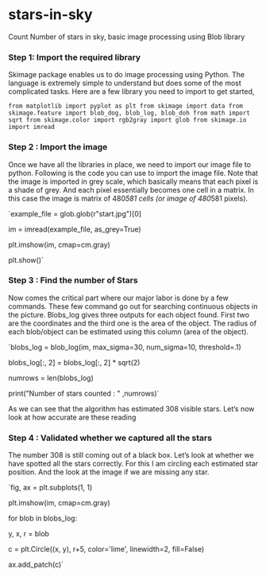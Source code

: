 # stars-in-sky
Count Number of stars in sky, basic image processing using Blob library

### Step 1: Import the required library

Skimage package enables us to do image processing using Python. The language is extremely simple to understand but does some of the most complicated tasks. Here are a few library you need to import to get started,

`from matplotlib import pyplot as plt
 from skimage import data
 from skimage.feature import blob_dog, blob_log, blob_doh
 from math import sqrt
 from skimage.color import rgb2gray
 import glob
 from skimage.io import imread`
 
 
 ### Step 2 : Import the image

Once we have all the libraries in place, we need to import our image file to python. Following is the code you can use to import the image file. Note that the image is imported in grey scale, which basically means that each pixel is a shade of grey. And each pixel essentially becomes one cell in a matrix. In this case the image is matrix of 480*581 cells (or image of 480*581 pixels).

`example_file = glob.glob(r"start.jpg")[0]


im = imread(example_file, as_grey=True)


plt.imshow(im, cmap=cm.gray)


plt.show()`

### Step 3 : Find the number of Stars

Now comes the critical part where our major labor is done by a few commands. These few command go out for searching continuous objects in the picture. Blobs_log gives three outputs for each object found. First two are the coordinates and the third one is the area of the object. The radius of each blob/object can be estimated using this column (area of the object).

`blobs_log = blob_log(im, max_sigma=30, num_sigma=10, threshold=.1)


blobs_log[:, 2] = blobs_log[:, 2] * sqrt(2)

numrows = len(blobs_log)

print("Number of stars counted : " ,numrows)`


As we can see that the algorithm has estimated 308 visible stars. Let’s now look at how accurate are these reading


### Step 4 : Validated whether we captured all the stars

The number 308 is still coming out of a black box. Let’s look at whether we have spotted all the stars correctly. For this I am circling each estimated star position. And the look at the image if we are missing any star.

`fig, ax = plt.subplots(1, 1)

plt.imshow(im, cmap=cm.gray)

for blob in blobs_log:

y, x, r = blob

c = plt.Circle((x, y), r+5, color='lime', linewidth=2, fill=False)
  
  ax.add_patch(c)`
